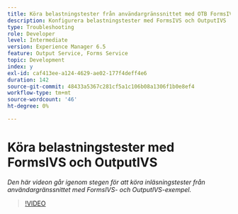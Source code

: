```yaml
---
title: Köra belastningstester från användargränssnittet med OTB FormsIVS- och OutputIVS-exempel
description: Konfigurera belastningstester med FormsIVS och OutputIVS
type: Troubleshooting
role: Developer
level: Intermediate
version: Experience Manager 6.5
feature: Output Service, Forms Service
topic: Development
index: y
exl-id: caf413ee-a124-4629-ae02-177f4deff4e6
duration: 142
source-git-commit: 48433a5367c281cf5a1c106b08a1306f1b0e8ef4
workflow-type: tm+mt
source-wordcount: '46'
ht-degree: 0%

---
```


# Köra belastningstester med FormsIVS och OutputIVS

*Den här videon går igenom stegen för att köra inläsningstester från användargränssnittet med FormsIVS- och OutputIVS-exempel.*

>[!VIDEO](https://video.tv.adobe.com/v/3441476?quality=12&learn=on&captions=swe)
